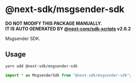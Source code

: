 # @next-sdk/msgsender-sdk

**DO NOT MODIFY THIS PACKAGE MANUALLY.**  
**IT IS AUTO GENERATED BY [@next-core/sdk-scripts] v2.6.2**

Msgsender SDK.

## Usage

```bash
yarn add @next-sdk/msgsender-sdk
```

```ts
import * as MsgsenderSdk from "@next-sdk/msgsender-sdk";
```

[@next-core/sdk-scripts]: https://github.com/easyops-cn/next-core/tree/master/packages/sdk-scripts
